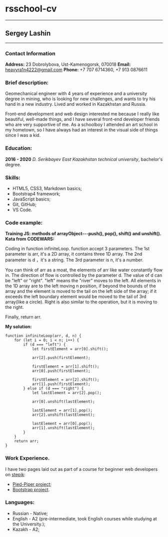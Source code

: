 # rsschool-cv

---

## Sergey Lashin

---

### Contact Information

__Address:__ 23 Dobrolybova, Ust-Kamenogorsk, 070018
__Email:__ heavyra1n4222@gmail.com
__Phone:__ +7 707 6714360, +7 913 0876611

### Brief description:

Geomechanical engineer with 4 years of experience and a university degree in mining, who is looking for new challenges, and wants to try his hand in a new industry. Lived and worked in Kazakhstan and Russia.

Front-end development and web design interested me because I really like beautiful, well-made things, and I have several front-end developer friends who are very supportive of me. As a schoolboy I attended an art school in my hometown, so I have always had an interest in the visual side of things since I was a kid.

### Education:

__2016 - 2020__ *D. Serikbayev East Kazakhstan technical university*, bachelor's degree.

### Skills:

* HTML5, CSS3, Markdown basics;
* Bootstrap4 framework;
* JavaScript basics;
* Git, GitHub;
* VS Code.

### Code example:
__Training JS: methods of arrayObject---push(), pop(), shift() and unshift(). Kata from CODEWARS:__

Coding in function infiniteLoop. function accept 3 parameters. The 1st parameter is arr, it's a 2D array, it contains three 1D array. The 2nd parameter is d ，it's a string. The 3rd parameter is n, it's a number.

You can think of arr as a moat, the elements of arr like water constantly flow in. The direction of flow is controlled by the parameter d. The value of d can be "left" or "right". "left" means the "river" moves to the left. All elements in the 1D array are to the left moving n position, if beyond the bounds of the array and the element is moved to the tail on the left side of the array; if it exceeds the left boundary element would be moved to the tail of 3rd array(like a circle). Right is also similar to the operation, but it is moving to the right.

Finally, return arr.

__My solution:__
```
function infiniteLoop(arr, d, n) {
    for (let i = 0; i < n; i++) {
        if (d === "left") {
            let firstElement = arr[0].shift();
            
            arr[2].push(firstElement);
            
            firstElement = arr[1].shift();
            arr[0].push(firstElement);
            
            firstElement = arr[2].shift();
            arr[1].push(firstElement);
        } else if (d === "right") {
            let lastElement = arr[2].pop();
            
            arr[0].unshift(lastElement);
            
            lastElement = arr[1].pop();
            arr[2].unshift(lastElement);
            
            lastElement = arr[0].pop();
            arr[1].unshift(lastElement);
        }
    }
    return arr;
}
```

### Work Experience.

I have two pages laid out as part of a course for beginner web developers on [stepik](https://stepik.org/course/38218/syllabus "course on stepik"):

* [Pied-Piper project](https://github.com/Sergey-Lashin/Pied-Piper-project.git);
* [Bootstrap project](https://github.com/Sergey-Lashin/Bootstrap-project.git).

### Languages:

* Russian - Native;
* English - A2 (pre-intermediate, took English courses while studying at the University.);
* Kazakh - A2;